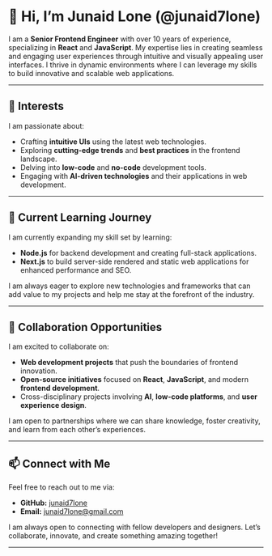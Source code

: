 # 👋 Hi, I’m Junaid Lone (@junaid7lone)

I am a **Senior Frontend Engineer** with over 10 years of experience, specializing in **React** and **JavaScript**. My expertise lies in creating seamless and engaging user experiences through intuitive and visually appealing user interfaces. I thrive in dynamic environments where I can leverage my skills to build innovative and scalable web applications.

---

## 👀 Interests

I am passionate about:
- Crafting **intuitive UIs** using the latest web technologies.
- Exploring **cutting-edge trends** and **best practices** in the frontend landscape.
- Delving into **low-code** and **no-code** development tools.
- Engaging with **AI-driven technologies** and their applications in web development.

---

## 🌱 Current Learning Journey

I am currently expanding my skill set by learning:
- **Node.js** for backend development and creating full-stack applications.
- **Next.js** to build server-side rendered and static web applications for enhanced performance and SEO.

I am always eager to explore new technologies and frameworks that can add value to my projects and help me stay at the forefront of the industry.

---

## 💞️ Collaboration Opportunities

I am excited to collaborate on:
- **Web development projects** that push the boundaries of frontend innovation.
- **Open-source initiatives** focused on **React**, **JavaScript**, and modern **frontend development**.
- Cross-disciplinary projects involving **AI**, **low-code platforms**, and **user experience design**.

I am open to partnerships where we can share knowledge, foster creativity, and learn from each other’s experiences.

---

## 📫 Connect with Me

Feel free to reach out to me via:
- **GitHub:** [junaid7lone](https://github.com/junaid7lone)
- **Email:** [junaid7lone@gmail.com](mailto:junaid7lone@gmail.com)

I am always open to connecting with fellow developers and designers. Let’s collaborate, innovate, and create something amazing together!

---

